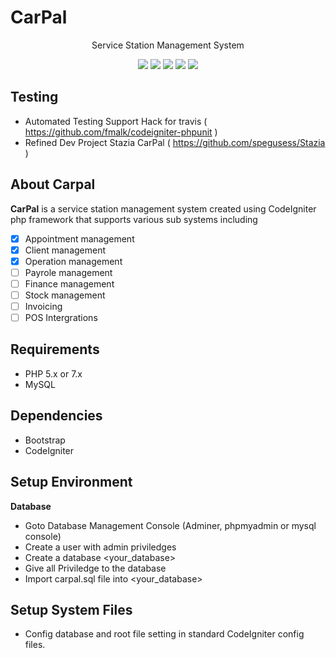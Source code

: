 # CarPal
<p align="center">
Service Station Management System
</p>

<p align="center">
<a href="https://github.com/spegusess/carpal/releases"><img src="https://img.shields.io/badge/version-1.0.0-blue"></a>
<a href="https://github.com/spegusess/carpal/commits/master"><img src="https://img.shields.io/badge/build-passing-brightgreen.svg"></a>
<a href="https://github.com/spegusess/carpal"><img src="https://img.shields.io/badge/framework-codeigniter-orange.svg"></a>
<a href="https://github.com/spegusess/carpal"><img src="https://img.shields.io/badge/license-GNUv3.0-blue.svg"></a>
<a href="https://github.com/spegusess/carpal/network/members"><img src="https://img.shields.io/github/forks/spegusess/stazia.svg"></a>
</p>

## Testing
- Automated Testing Support Hack for travis ( https://github.com/fmalk/codeigniter-phpunit )
- Refined Dev Project Stazia CarPal ( https://github.com/spegusess/Stazia )

## About Carpal

**CarPal** is a service station management system created using CodeIgniter php framework that supports various sub systems including
- [x] Appointment management
- [x] Client management
- [x] Operation management
- [ ] Payrole management
- [ ] Finance management
- [ ] Stock management
- [ ] Invoicing
- [ ] POS Intergrations

## Requirements
- PHP 5.x or 7.x
- MySQL

## Dependencies
- Bootstrap
- CodeIgniter

## Setup Environment
**Database**
- Goto Database Management Console (Adminer, phpmyadmin or mysql console)
- Create a user with admin priviledges
- Create a database <your_database>
- Give all Priviledge to the database
- Import carpal.sql file into <your_database>

## Setup System Files
- Config database and root file setting in standard CodeIgniter config files.
